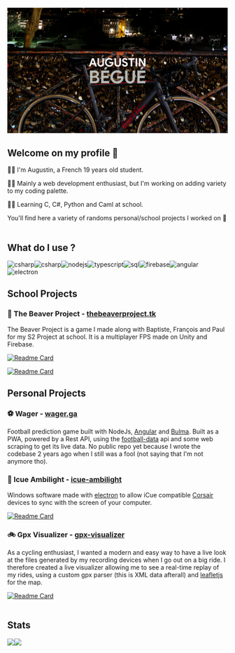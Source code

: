 ![banner](./banner_1440.png)

## Welcome on my profile 👋
🙋‍♂️ I'm Augustin, a French 19 years old student.

👨‍💻 Mainly a web development enthusiast, but I'm working on adding variety to my coding palette.

👨‍🎓 Learning C, C#, Python and Caml at school.

You'll find here a variety of randoms personal/school projects I worked on 🌝
<br>
<br>

## What do I use ?

<img align="left" alt="csharp" src="https://img.shields.io/badge/C-00589D?logo=c&logoColor=white&style=for-the-badge" />
<img align="left" alt="csharp" src="https://img.shields.io/badge/C%23-189F20?logo=csharp&logoColor=white&style=for-the-badge" />
<img align="left" alt="nodejs" src="https://img.shields.io/badge/node.js%20-%2343853D.svg?&style=for-the-badge&logo=node.js&logoColor=white" />
<img align="left" alt="typescript" src="https://img.shields.io/badge/TypeScript-3178C6?logo=typescript&logoColor=white&style=for-the-badge" />
<img align="left" alt="sql" src="https://img.shields.io/badge/MySql-00618A?logo=mysql&logoColor=white&style=for-the-badge" />
<img align="left" alt="firebase" src="https://img.shields.io/badge/Firebase-F5850D?logo=firebase&logoColor=white&style=for-the-badge" />
<img align="left" alt="angular" src="https://img.shields.io/badge/angular%20-%23DD0031.svg?&style=for-the-badge&logo=angular&logoColor=white" />
<img align="left" alt="electron" src="https://img.shields.io/badge/Electron-2B2E3B?logo=electron&logoColor=9EE9F8&style=for-the-badge" />
<br>
<br>

## School Projects

### 🔫 The Beaver Project - [thebeaverproject.tk](https://thebeaverproject.tk)

The Beaver Project is a game I made along with Baptiste, François and Paul for my S2 Project at school. It is a multiplayer FPS made on Unity and Firebase.

[![Readme Card](https://github-readme-stats.vercel.app/api/pin/?username=TheBeaverProject&repo=game&bg_color=0d1117&hide_border=true&text_color=c9d1d9)](https://github.com/TheBeaverProject/game)

[![Readme Card](https://github-readme-stats.vercel.app/api/pin/?username=TheBeaverProject&repo=front-de-castor&bg_color=0d1117&hide_border=true&text_color=c9d1d9)](https://github.com/TheBeaverProject/front-de-castor)


## Personal Projects

### ⚽ Wager - [wager.ga](https://wager.ga)

Football prediction game built with NodeJs, [Angular](https://angular.io/) and [Bulma](https://bulma.io/). Built as a PWA, powered by a Rest API, using the [football-data](https://www.football-data.org/) api and some web scraping to get its live data. No public repo yet because I wrote the codebase 2 years ago when I still was a fool (not saying that I'm not anymore tho).
<br>

### 🚥 Icue Ambilight - [icue-ambilight](https://github.com/augustinbegue/icue-ambilight)
Windows software made with [electron](https://www.electronjs.org/) to allow iCue compatible [Corsair](https://www.corsair.com/) devices to sync with the screen of your computer.

[![Readme Card](https://github-readme-stats.vercel.app/api/pin/?username=augustinbegue&repo=icue-ambilight&bg_color=0d1117&hide_border=true&text_color=c9d1d9)](https://github.com/augustinbegue/icue-ambilight)
<br>

### 🚲 Gpx Visualizer - [gpx-visualizer](https://augustinbegue.github.io/gpx-visualizer/)

As a cycling enthusiast, I wanted a modern and easy way to have a live look at the files generated by my recording devices when I go out on a big ride.
I therefore created a live visualizer allowing me to see a real-time replay of my rides, using a custom gpx parser (this is XML data afterall) and [leafletjs](https://leafletjs.com/) for the map.

[![Readme Card](https://github-readme-stats.vercel.app/api/pin/?username=augustinbegue&repo=gpx-visualizer&bg_color=0d1117&hide_border=true&text_color=c9d1d9)](https://github.com/augustinbegue/gpx-visualizer)
<br>
<br>


## Stats
 
<img align="left" src="https://github-readme-stats.vercel.app/api?username=augustinbegue&show_icons=true&count_private=true&bg_color=0d1117&hide_border=true&text_color=c9d1d9">
<img align="left" src="https://github-readme-stats.vercel.app/api/top-langs/?username=augustinbegue&show_icons=true&count_private=true&bg_color=0d1117&hide_border=true&text_color=c9d1d9&layout=compact">
